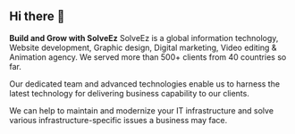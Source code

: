 ## Hi there 👋

<b>Build and Grow with SolveEz</b>
SolveEz is a global information technology, Website development, Graphic design, Digital marketing, Video editing & Animation agency. We served more than 500+ clients from 40 countries so far.

Our dedicated team and advanced technologies enable us to harness the latest technology for delivering business capability to our clients.

We can help to maintain and modernize your IT infrastructure and solve various infrastructure-specific issues a business may face.

